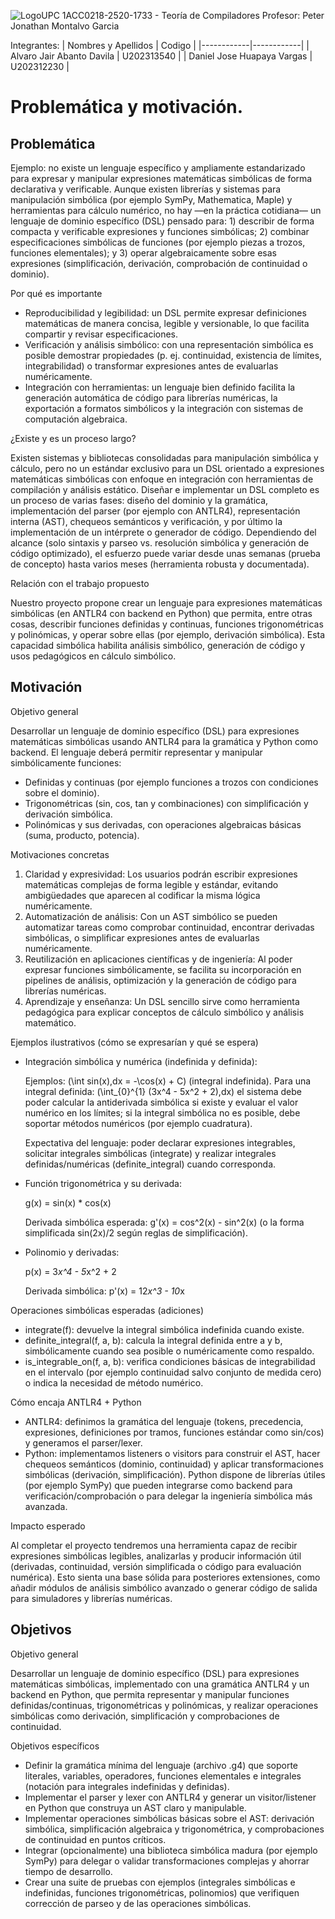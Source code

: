![LogoUPC](logoupc.svg)
1ACC0218-2520-1733 - Teoría de Compiladores
Profesor: Peter Jonathan Montalvo Garcia

Integrantes:
| Nombres y Apellidos | Codigo | 
|------------|------------|
| Alvaro Jair Abanto Davila    | U202313540    |
| Daniel Jose Huapaya Vargas    | U202312230     | 
# Problemática y motivación.

## Problemática

Ejemplo: no existe un lenguaje específico y ampliamente estandarizado para expresar y manipular expresiones matemáticas simbólicas de forma declarativa y verificable. Aunque existen librerías y sistemas para manipulación simbólica (por ejemplo SymPy, Mathematica, Maple) y herramientas para cálculo numérico, no hay —en la práctica cotidiana— un lenguaje de dominio específico (DSL) pensado para: 1) describir de forma compacta y verificable expresiones y funciones simbólicas; 2) combinar especificaciones simbólicas de funciones (por ejemplo piezas a trozos, funciones elementales); y 3) operar algebraicamente sobre esas expresiones (simplificación, derivación, comprobación de continuidad o dominio).

Por qué es importante

- Reproducibilidad y legibilidad: un DSL permite expresar definiciones matemáticas de manera concisa, legible y versionable, lo que facilita compartir y revisar especificaciones.
- Verificación y análisis simbólico: con una representación simbólica es posible demostrar propiedades (p. ej. continuidad, existencia de límites, integrabilidad) o transformar expresiones antes de evaluarlas numéricamente.
- Integración con herramientas: un lenguaje bien definido facilita la generación automática de código para librerías numéricas, la exportación a formatos simbólicos y la integración con sistemas de computación algebraica.

¿Existe y es un proceso largo?

Existen sistemas y bibliotecas consolidadas para manipulación simbólica y cálculo, pero no un estándar exclusivo para un DSL orientado a expresiones matemáticas simbólicas con enfoque en integración con herramientas de compilación y análisis estático. Diseñar e implementar un DSL completo es un proceso de varias fases: diseño del dominio y la gramática, implementación del parser (por ejemplo con ANTLR4), representación interna (AST), chequeos semánticos y verificación, y por último la implementación de un intérprete o generador de código. Dependiendo del alcance (solo sintaxis y parseo vs. resolución simbólica y generación de código optimizado), el esfuerzo puede variar desde unas semanas (prueba de concepto) hasta varios meses (herramienta robusta y documentada).

Relación con el trabajo propuesto

Nuestro proyecto propone crear un lenguaje para expresiones matemáticas simbólicas (en ANTLR4 con backend en Python) que permita, entre otras cosas, describir funciones definidas y continuas, funciones trigonométricas y polinómicas, y operar sobre ellas (por ejemplo, derivación simbólica). Esta capacidad simbólica habilita análisis simbólico, generación de código y usos pedagógicos en cálculo simbólico.

## Motivación

Objetivo general

Desarrollar un lenguaje de dominio específico (DSL) para expresiones matemáticas simbólicas usando ANTLR4 para la gramática y Python como backend. El lenguaje deberá permitir representar y manipular simbólicamente funciones:

- Definidas y continuas (por ejemplo funciones a trozos con condiciones sobre el dominio).
- Trigonométricas (sin, cos, tan y combinaciones) con simplificación y derivación simbólica.
- Polinómicas y sus derivadas, con operaciones algebraicas básicas (suma, producto, potencia).

Motivaciones concretas

1. Claridad y expresividad: Los usuarios podrán escribir expresiones matemáticas complejas de forma legible y estándar, evitando ambigüedades que aparecen al codificar la misma lógica numéricamente.
2. Automatización de análisis: Con un AST simbólico se pueden automatizar tareas como comprobar continuidad, encontrar derivadas simbólicas, o simplificar expresiones antes de evaluarlas numéricamente.
3. Reutilización en aplicaciones científicas y de ingeniería: Al poder expresar funciones simbólicamente, se facilita su incorporación en pipelines de análisis, optimización y la generación de código para librerías numéricas.
4. Aprendizaje y enseñanza: Un DSL sencillo sirve como herramienta pedagógica para explicar conceptos de cálculo simbólico y análisis matemático.

Ejemplos ilustrativos (cómo se expresarían y qué se espera)


- Integración simbólica y numérica (indefinida y definida):

	Ejemplos: \(\int sin(x)\,dx = -\cos(x) + C\) (integral indefinida).
	Para una integral definida: \(\int_{0}^{1} (3x^4 - 5x^2 + 2)\,dx\) el sistema debe poder calcular la antiderivada simbólica si existe y evaluar el valor numérico en los límites; si la integral simbólica no es posible, debe soportar métodos numéricos (por ejemplo cuadratura).

	Expectativa del lenguaje: poder declarar expresiones integrables, solicitar integrales simbólicas (integrate) y realizar integrales definidas/numéricas (definite_integral) cuando corresponda.

- Función trigonométrica y su derivada:

	g(x) = sin(x) * cos(x)

	Derivada simbólica esperada: g'(x) = cos^2(x) - sin^2(x) (o la forma simplificada sin(2x)/2 según reglas de simplificación).

- Polinomio y derivadas:

	p(x) = 3*x^4 - 5*x^2 + 2

	Derivada simbólica: p'(x) = 12*x^3 - 10*x


Operaciones simbólicas esperadas (adiciones)

- integrate(f): devuelve la integral simbólica indefinida cuando existe.
- definite_integral(f, a, b): calcula la integral definida entre a y b, simbólicamente cuando sea posible o numéricamente como respaldo.
- is_integrable_on(f, a, b): verifica condiciones básicas de integrabilidad en el intervalo (por ejemplo continuidad salvo conjunto de medida cero) o indica la necesidad de método numérico.

Cómo encaja ANTLR4 + Python

- ANTLR4: definimos la gramática del lenguaje (tokens, precedencia, expresiones, definiciones por tramos, funciones estándar como sin/cos) y generamos el parser/lexer.
- Python: implementamos listeners o visitors para construir el AST, hacer chequeos semánticos (dominio, continuidad) y aplicar transformaciones simbólicas (derivación, simplificación). Python dispone de librerías útiles (por ejemplo SymPy) que pueden integrarse como backend para verificación/comprobación o para delegar la ingeniería simbólica más avanzada.

Impacto esperado

Al completar el proyecto tendremos una herramienta capaz de recibir expresiones simbólicas legibles, analizarlas y producir información útil (derivadas, continuidad, versión simplificada o código para evaluación numérica). Esto sienta una base sólida para posteriores extensiones, como añadir módulos de análisis simbólico avanzado o generar código de salida para simuladores y librerías numéricas.

## Objetivos

Objetivo general

Desarrollar un lenguaje de dominio específico (DSL) para expresiones matemáticas simbólicas, implementado con una gramática ANTLR4 y un backend en Python, que permita representar y manipular funciones definidas/continuas, trigonométricas y polinómicas, y realizar operaciones simbólicas como derivación, simplificación y comprobaciones de continuidad.

Objetivos específicos

- Definir la gramática mínima del lenguaje (archivo .g4) que soporte literales, variables, operadores, funciones elementales e integrales (notación para integrales indefinidas y definidas).
- Implementar el parser y lexer con ANTLR4 y generar un visitor/listener en Python que construya un AST claro y manipulable.
- Implementar operaciones simbólicas básicas sobre el AST: derivación simbólica, simplificación algebraica y trigonométrica, y comprobaciones de continuidad en puntos críticos.
- Integrar (opcionalmente) una biblioteca simbólica madura (por ejemplo SymPy) para delegar o validar transformaciones complejas y ahorrar tiempo de desarrollo.
- Crear una suite de pruebas con ejemplos (integrales simbólicas e indefinidas, funciones trigonométricas, polinomios) que verifiquen corrección de parseo y de las operaciones simbólicas.






